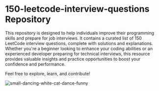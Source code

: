 # 150-leetcode-interview-questions Repository

This repository is designed to help individuals improve their programming skills and prepare for 
job interviews. It contains a curated list of 150 LeetCode interview questions, complete with solutions and explanations. 
Whether you're a beginner looking to enhance your coding abilities or an experienced developer preparing for technical interviews, 
this resource provides valuable insights and practice opportunities to boost your confidence and performance.

Feel free to explore, learn, and contribute!

![small-dancing-white-cat-dance-funny](https://github.com/user-attachments/assets/b9a6d78e-672c-4b11-8e1f-8146f2906e46)

